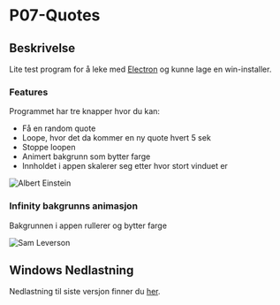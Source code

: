 # P07-Quotes

## Beskrivelse
Lite test program for å leke med [Electron](https://electron.atom.io/) og kunne lage en win-installer.

### Features

Programmet har tre knapper hvor du kan:
  - Få en random quote
  - Loope, hvor det da kommer en ny quote hvert 5 sek
  - Stoppe loopen
  - Animert bakgrunn som bytter farge
  - Innholdet i appen skalerer seg etter hvor stort vinduet er

![Albert Einstein](https://github.com/h181192/P07-Quotes/blob/master/posters/Quote-Albert_Einstein.PNG)

### Infinity bakgrunns animasjon

Bakgrunnen i appen rullerer og bytter farge

![Sam Leverson](https://github.com/h181192/P07-Quotes/blob/master/posters/Quote-Sam_Levenson.PNG)

## Windows Nedlastning

Nedlastning til siste versjon finner du [her](https://github.com/h181192/P07-Quotes/releases).
